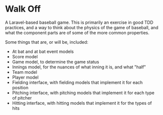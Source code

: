 # Walk Off

A Laravel-based baseball game. This is primarily an exercise in good TDD practices, and a way to think about the physics of the game of baseball, and what the component parts are of some of the more common properties.

Some things that are, or will be, included:
* At bat and at bat event models
* Score model
* Game model, to determine the game status
* Innings model, for the nuances of what inning it is, and what "half"
* Team model
* Player model
* Fielding interface, with fielding models that implement it for each position
* Pitching interface, with pitching models that implement it for each type of pitcher
* Hitting interface, with hitting models that implement it for the types of hits

